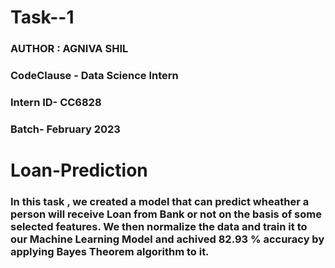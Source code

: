 # **Task--1**
### AUTHOR : AGNIVA SHIL

### CodeClause - Data Science Intern
### Intern ID- CC6828
### Batch- February 2023

# **Loan-Prediction**

### In this task , we created a model that can predict wheather a person will receive Loan from Bank or not on the basis of some selected features. We then normalize the data and train it to our Machine Learning Model and achived 82.93 % accuracy by applying Bayes Theorem algorithm to it.
